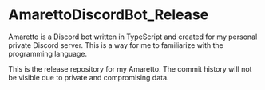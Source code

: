 # AmarettoDiscordBot_Release
Amaretto is a Discord bot written in TypeScript and created for my personal private Discord server. This is a way for me to familiarize with the programming language.

This is the release repository for my Amaretto. The commit history will not be visible due to private and compromising data. 
